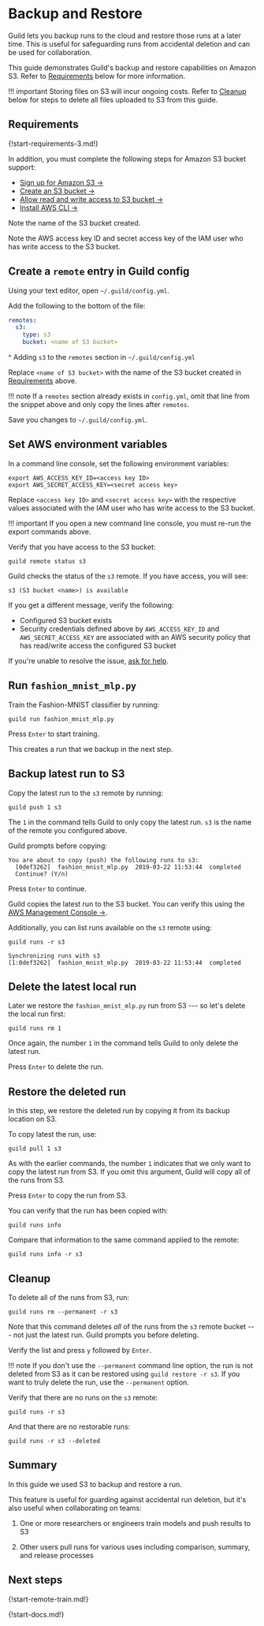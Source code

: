 # Backup and Restore

Guild lets you backup runs to the cloud and restore those runs at a
later time. This is useful for safeguarding runs from accidental
deletion and can be used for collaboration.

This guide demonstrates Guild's backup and restore capabilities on
Amazon S3. Refer to [Requirements](#requirements) below for more
information.

!!! important
    Storing files on S3 will incur ongoing costs. Refer to
    [Cleanup](#cleanup) below for steps to delete all files uploaded
    to S3 from this guide.

## Requirements

{!start-requirements-3.md!}

In addition, you must complete the following steps for Amazon S3
bucket support:

- [Sign up for Amazon S3 ->](https://docs.aws.amazon.com/AmazonS3/latest/gsg/SigningUpforS3.html)
- [Create an S3 bucket ->](https://docs.aws.amazon.com/AmazonS3/latest/gsg/CreatingABucket.html)
- [Allow read and write access to S3 bucket ->](https://docs.aws.amazon.com/IAM/latest/UserGuide/reference_policies_examples_s3_rw-bucket.html)
- [Install AWS CLI ->](https://docs.aws.amazon.com/cli/latest/userguide/cli-chap-install.html)

Note the name of the S3 bucket created.

Note the AWS access key ID and secret access key of the IAM user who
has write access to the S3 bucket.

## Create a `remote` entry in Guild config

Using your text editor, open `~/.guild/config.yml`.

Add the following to the bottom of the file:

``` yaml
remotes:
  s3:
    type: s3
    bucket: <name of S3 bucket>
```

^ Adding `s3` to the `remotes` section in `~/.guild/config.yml`

Replace `<name of S3 bucket>` with the name of the S3 bucket created
in [Requirements](#requirements) above.

!!! note
    If a `remotes` section already exists in `config.yml`, omit
    that line from the snippet above and only copy the lines after
    `remotes`.

Save you changes to `~/.guild/config.yml`.

## Set AWS environment variables

In a command line console, set the following environment variables:

``` command
export AWS_ACCESS_KEY_ID=<access key ID>
export AWS_SECRET_ACCESS_KEY=<secret access key>
```

Replace `<access key ID>` and `<secret access key>` with the
respective values associated with the IAM user who has write access to
the S3 bucket.

!!! important
    If you open a new command line console, you must re-run
    the export commands above.

Verify that you have access to the S3 bucket:

``` command
guild remote status s3
```

Guild checks the status of the `s3` remote. If you have access, you
will see:

``` output
s3 (S3 bucket <name>) is available
```

If you get a different message, verify the following:

- Configured S3 bucket exists
- Security credentials defined above by `AWS_ACCESS_KEY_ID` and
  `AWS_SECRET_ACCESS_KEY` are associated with an AWS security policy
  that has read/write access the configured S3 bucket

If you're unable to resolve the issue, [ask for help](ref:get-help).

## Run `fashion_mnist_mlp.py`

Train the Fashion-MNIST classifier by running:

``` command
guild run fashion_mnist_mlp.py
```

Press `Enter` to start training.

This creates a run that we backup in the next step.

## Backup latest run to S3

Copy the latest run to the `s3` remote by running:

``` command
guild push 1 s3
```

The `1` in the command tells Guild to only copy the latest run. `s3`
is the name of the remote you configured above.

Guild prompts before copying:

``` output
You are about to copy (push) the following runs to s3:
  [0def3262]  fashion_mnist_mlp.py  2019-03-22 11:53:44  completed
  Continue? (Y/n)
```

Press `Enter` to continue.

Guild copies the latest run to the S3 bucket. You can verify this
using the [AWS Management Console
->](https://aws.amazon.com/console/).

Additionally, you can list runs available on the `s3` remote using:

``` command
guild runs -r s3
```

``` output
Synchronizing runs with s3
[1:0def3262]  fashion_mnist_mlp.py  2019-03-22 11:53:44  completed
```

## Delete the latest local run

Later we restore the `fashion_mnist_mlp.py` run from S3 --- so let's
delete the local run first:

``` command
guild runs rm 1
```

Once again, the number `1` in the command tells Guild to only delete
the latest run.

Press `Enter` to delete the run.

## Restore the deleted run

In this step, we restore the deleted run by copying it from its backup
location on S3.

To copy latest the run, use:

``` command
guild pull 1 s3
```

As with the earlier commands, the number `1` indicates that we only
want to copy the latest run from S3. If you omit this argument, Guild
will copy all of the runs from S3.

Press `Enter` to copy the run from S3.

You can verify that the run has been copied with:

``` command
guild runs info
```

Compare that information to the same command applied to the remote:

``` command
guild runs info -r s3
```

## Cleanup

To delete all of the runs from S3, run:

``` command
guild runs rm --permanent -r s3
```

Note that this command deletes *all* of the runs from the `s3` remote
bucket --- not just the latest run. Guild prompts you before deleting.

Verify the list and press `y` followed by `Enter`.

!!! note
    If you don't use the `--permanent` command line option, the
    run is not deleted from S3 as it can be restored using ``guild
    restore -r s3``. If you want to truly delete the run, use the
    `--permanent` option.

Verify that there are no runs on the `s3` remote:

``` command
guild runs -r s3
```

And that there are no restorable runs:

``` command
guild runs -r s3 --deleted
```

## Summary

In this guide we used S3 to backup and restore a run.

This feature is useful for guarding against accidental run deletion,
but it's also useful when collaborating on teams:

1. One or more researchers or engineers train models and push results
   to S3

2. Other users pull runs for various uses including comparison,
   summary, and release processes

## Next steps

{!start-remote-train.md!}

{!start-docs.md!}
